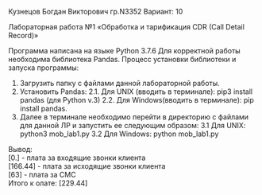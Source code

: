Кузнецов Богдан Викторович
гр.N3352
Вариант: 10

Лабораторная работа №1
«Обработка и тарификация CDR (Call Detail Record)»


Программа написана на языке Python 3.7.6
Для корректной работы необходима библиотека Pandas.
Процесс установки библиотеки и запуска программы:
1. Загрузить папку с файлами данной лабораторной работы.
2. Установить Pandas:
	 	2.1. Для UNIX (вводить в терминале): pip3 install pandas (для Python v.3)
		2.2.  Для Windows(вводить в терминале):  pip install pandas. 
3. Далее в терминале необходимо перейти в директорию с файлами для данной ЛР и запустить ее следующим образом: 
		3.1 Для UNIX: python3 mob_lab1.py
		3.2 Для Windows: python mob_lab1.py

Вывод:\
[0.] - плата за входящие звонки клиента\
[166.44] - плата за исходящие звонки клиента\
[63] - плата за СМС\
Итого к олате: [229.44]

